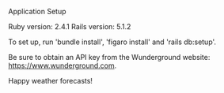 Application Setup

Ruby version: 2.4.1
Rails version: 5.1.2

To set up, run 'bundle install', 'figaro install' and 'rails db:setup'.

Be sure to obtain an API key from the Wunderground website: https://www.wunderground.com.


Happy weather forecasts!
